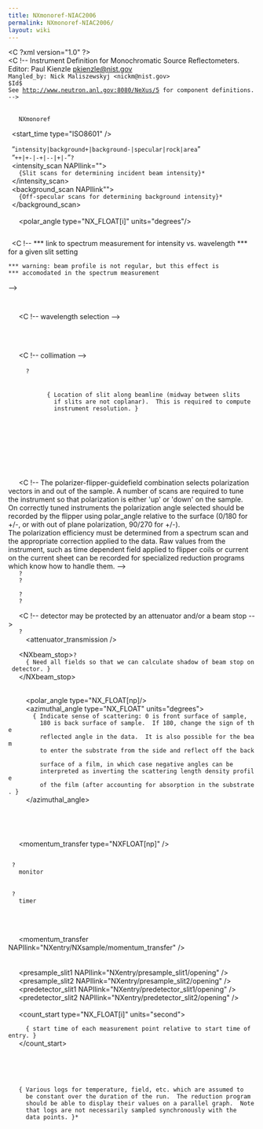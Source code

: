 ```yaml
---
title: NXmonoref-NIAC2006
permalink: NXmonoref-NIAC2006/
layout: wiki
---
```


<C ?xml version="1.0" ?>  
<C !--
 Instrument Definition for Monochromatic Source Reflectometers.
 Editor: Paul Kienzle <pkienzle@nist.gov>  
`Mangled_by: Nick Maliszewskyj <nickm@nist.gov>`  
`$Id$`  
`See `[`http://www.neutron.anl.gov:8080/NeXus/5`](http://www.neutron.anl.gov:8080/NeXus/5)` for component definitions.`  
`-->`

<NXentry>

` `<definition version="1.0" URL="http://www.nexus.anl.gov/instruments/xml/monoref.xml">  
`   NXmonoref`  
` `</definition>  
` `<start_time type="ISO8601" />

` `<tag name="scan">“`intensity|background+|background-|specular|rock|area`”</tag>  
` `<tag name="polarization">“`++|+-|-+|--|+|-`”`?`</tag>  
` `<intensity_scan NAPIlink="">  
`   {Slit scans for determining incident beam intensity}*`  
` `</intensity_scan>  
` `<background_scan NAPIlink"">  
`   {Off-specular scans for determining background intensity}*`  
` `</background_scan>  
` `<NXsample>  
`   `<polar_angle type="NX_FLOAT[i]" units="degrees"/>  
` `</NXsample>

` `<C !--
    *** link to spectrum measurement for intensity vs. wavelength
    *** for a given slit setting
  
    *** warning: beam profile is not regular, but this effect is 
    *** accomodated in the spectrum measurement
  -->

` `<NXinstrument>

`   `<C !-- wavelength selection -->  
`   `<NXcrystal name="monochromator">  
`     `<wavelength />  
`   `</NXcrystal>

`   `<C !-- collimation -->  
`   `<NXaperture name="pre[sample|detector]_slit#">  
`     `<NXgeometry name="geometry">`?`  
`       `<NXtranslation name="translation">  
`         `<distances type="NX_FLOAT" units="mm">  
`           { Location of slit along beamline (midway between slits `  
`             if slits are not coplanar).  This is required to compute `  
`             instrument resolution. }`  
`         `</distances>`          `  
`       `</NXtranslation>  
`       `<NXshape name="shape">  
`         `<shape />  
`         `<size type="NX_FLOAT[nshapepars,np]" units="mm" />  
`       `</NXshape>  
`     `</NXgeometry>  
`   `</NXaperture>

`   `<C !-- 
      The polarizer-flipper-guidefield combination selects polarization vectors 
      in and out of the sample.  A number of scans are required to tune the 
      instrument so that polarization is either 'up' or 'down' on the sample.  
      On correctly tuned instruments the polarization angle selected should 
      be recorded by the flipper using polar_angle relative to the surface 
      (0/180 for +/-, or with out of plane polarization, 90/270 for +/-).  
      The polarization efficiency must be determined from a spectrum scan
      and the appropriate correction applied to the data.
      Raw values from the instrument, such as time dependent field applied
      to flipper coils or current on the current sheet can be recorded for
      specialized reduction programs which know how to handle them.
      -->  
`   `<NXpolarizer name="presample_polarizer">`?`</NXpolarizer>  
`   `<NXflipper name="presample_flipper">`?`</NXflipper>

`   `<NXpolarizer name="predetector_polarizer">`?`</NXpolarizer>  
`   `<NXflipper name="predetector_flipper">`?`</NXflipper>

`   `<C !-- detector may be protected by an attenuator and/or a beam stop -->  
`   `<NXattenuator>`?`  
`     `<attenuator_transmission />  
`   `</NXattenuator>  
`   `<NXbeam_stop>`?`  
`     { Need all fields so that we can calculate shadow of beam stop on detector. }`  
`   `</NXbeam_stop>

`   `<NXdetector>  
`     `<polar_angle type="NX_FLOAT[np]/>  
`     `<azimuthal_angle type="NX_FLOAT" units="degrees">  
`       { Indicate sense of scattering: 0 is front surface of sample, `  
`         180 is back surface of sample.  If 180, change the sign of the`  
`         reflected angle in the data.  It is also possible for the beam`  
`         to enter the substrate from the side and reflect off the back `  
`         surface of a film, in which case negative angles can be `  
`         interpreted as inverting the scattering length density profile`  
`         of the film (after accounting for absorption in the substrate. }`  
`     `</azimuthal_angle>  
`   `</NXdetector>

` `</NXinstrument>

` `<NXsample>  
`   `<momentum_transfer type="NXFLOAT[np]" />  
` `</NXsample>

` `<NXmonitor name="monitor">`?`  
`   `<mode>`monitor`</mode>  
`   `<data />  
` `</NXmonitor>  
` `<NXmonitor name="timer">`?`  
`   `<mode>`timer`</mode>  
`   `<data />  
` `</NXmonitor>

` `<NXdata>  
`   `<momentum_transfer NAPIlink="NXentry/NXsample/momentum_transfer" />  
`   `<theta NAPIlink="NXentry/NXsample/polar_angle" />  
`   `<twotheta NAPIlink="NXentry/detector/polar_angle" />  
`   `<presample_slit1 NAPIlink="NXentry/presample_slit1/opening" />  
`   `<presample_slit2 NAPIlink="NXentry/presample_slit2/opening" />  
`   `<predetector_slit1 NAPIlink="NXentry/predetector_slit1/opening" />  
`   `<predetector_slit2 NAPIlink="NXentry/predetector_slit2/opening" />  
`   `<counts NAPIlink="NXentry/detector/counts" />  
`   `<count_start type="NX_FLOAT[i]" units="second">  
`     `  
`     { start time of each measurement point relative to start time of entry. }`  
`   `</count_start>  
`   `<timer NAPIlink="NXentry/timer/data" />  
`   `<monitor NAPIlink="NXentry/monitor/data" />  
` `</NXdata>

` `<NXlog name="??">  
`   { Various logs for temperature, field, etc. which are assumed to`  
`     be constant over the duration of the run.  The reduction program`  
`     should be able to display their values on a parallel graph.  Note`  
`     that logs are not necessarily sampled synchronously with the`  
`     data points. }*`  
` `</NXlog>

</NXentry>
